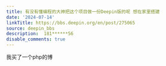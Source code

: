 ```yaml
---
title: 有没有懂编程的大神把这个项目做一份Deepin版的呢 想在家里搭建
date: '2024-07-14'
linkTitle: https://bbs.deepin.org/en/post/275065
source: deepin_bbs
description:  181******56 
disable_comments: true
---
```

我买了一个php的博

